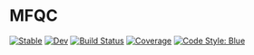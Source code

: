 # MFQC

[![Stable](https://img.shields.io/badge/docs-stable-blue.svg)](https://exAClior.github.io/MFQC.jl/stable/)
[![Dev](https://img.shields.io/badge/docs-dev-blue.svg)](https://exAClior.github.io/MFQC.jl/dev/)
[![Build Status](https://github.com/exAClior/MFQC.jl/actions/workflows/CI.yml/badge.svg?branch=main)](https://github.com/exAClior/MFQC.jl/actions/workflows/CI.yml?query=branch%3Amain)
[![Coverage](https://codecov.io/gh/exAClior/MFQC.jl/branch/main/graph/badge.svg)](https://codecov.io/gh/exAClior/MFQC.jl)
[![Code Style: Blue](https://img.shields.io/badge/code%20style-blue-4495d1.svg)](https://github.com/invenia/BlueStyle)
